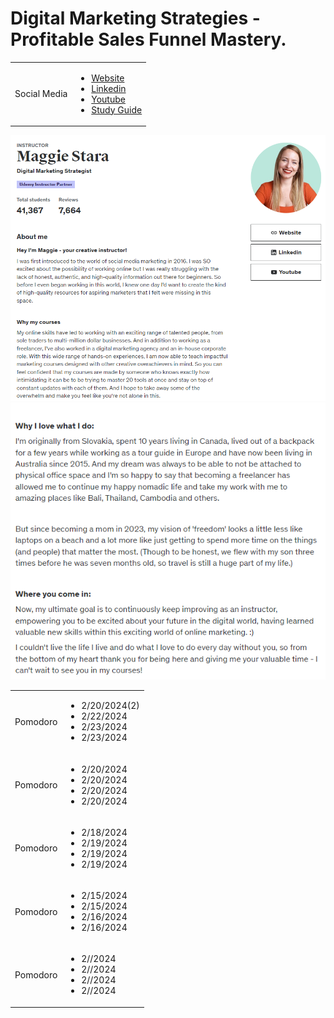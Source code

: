 # Digital Marketing Strategies - Profitable Sales Funnel Mastery.

<table>
    <tr>
        <td>Social Media</td>
        <td>
            <ul>
                <li><a href="https://livingtoroam.com/">Website</a></li>
                <li><a href="https://www.linkedin.com/in/maggie-stara/?original_referer=https%3A%2F%2Fwww.udemy.com%2F">Linkedin</a></li>
                <li><a href="https://www.youtube.com/@Maggie-Stara">Youtube</a></li>
                <li><a href="https://github.com/JorgeMongelos/digital-marketing-strategies-profitable-sales-funnel-mastery/blob/main/Course%2BGuide%2B-%2BSales%2BFunnel%2BMastery.pdf">Study Guide</a></li>  
            </ul>
        </td>
    </tr>
</table>

![Maggie Stara Bio](./images/maggie-stara-1.png)
![Maggie Stara Bio](./images/maggie-stara-2.png)

<table>
<tr>
        <td>Pomodoro</td>
        <td>
            <ul>
                <li>2/20/2024(2)</li>
                <li>2/22/2024</li>
                <li>2/23/2024</li>
                <li>2/23/2024</li>
            </ul>
        </td>
    </tr>
    <tr>
        <td>Pomodoro</td>
        <td>
            <ul>
                <li>2/20/2024</li>
                <li>2/20/2024</li>
                <li>2/20/2024</li>
                <li>2/20/2024</li>
            </ul>
        </td>
    </tr>
    <tr>
        <td>Pomodoro</td>
        <td>
            <ul>
                <li>2/18/2024</li>
                <li>2/19/2024</li>
                <li>2/19/2024</li>
                <li>2/19/2024</li>
            </ul>
        </td>
    </tr>
    <tr>
        <td>Pomodoro</td>
        <td>
            <ul>
                <li>2/15/2024</li>
                <li>2/15/2024</li>
                <li>2/16/2024</li>
                <li>2/16/2024</li>
            </ul>
        </td>
    </tr>
    <tr>
        <td>Pomodoro</td>
        <td>
            <ul>
                <li>2//2024</li>
                <li>2//2024</li>
                <li>2//2024</li>
                <li>2//2024</li>
            </ul>
        </td>
    </tr>
</table>